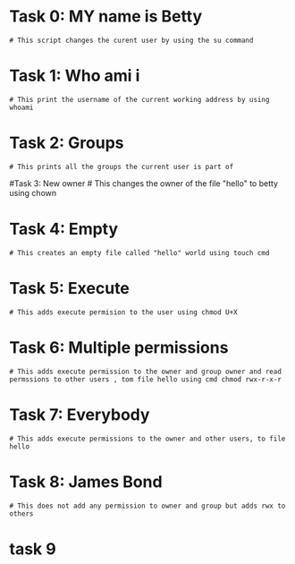 # Task 0: MY name is Betty
	# This script changes the curent user by using the su command 

# Task 1: Who ami i
	# This print the username of the current working address by using whoami 

# Task 2: Groups
	# This prints all the groups the current user is part of

#Task 3: New owner
	# This changes the owner of the file "hello" to betty using chown

# Task 4: Empty
	# This creates an empty file called "hello" world using touch cmd

# Task 5: Execute
	# This adds execute permision to the user using chmod U+X

# Task 6: Multiple permissions
	# This adds execute permission to the owner and group owner and read permssions to other users , tom file hello using cmd chmod rwx-r-x-r  

# Task 7: Everybody 
	# This adds execute permissions to the owner and other users, to file hello

# Task 8: James Bond
	# This does not add any permission to owner and group but adds rwx to others

# task 9
